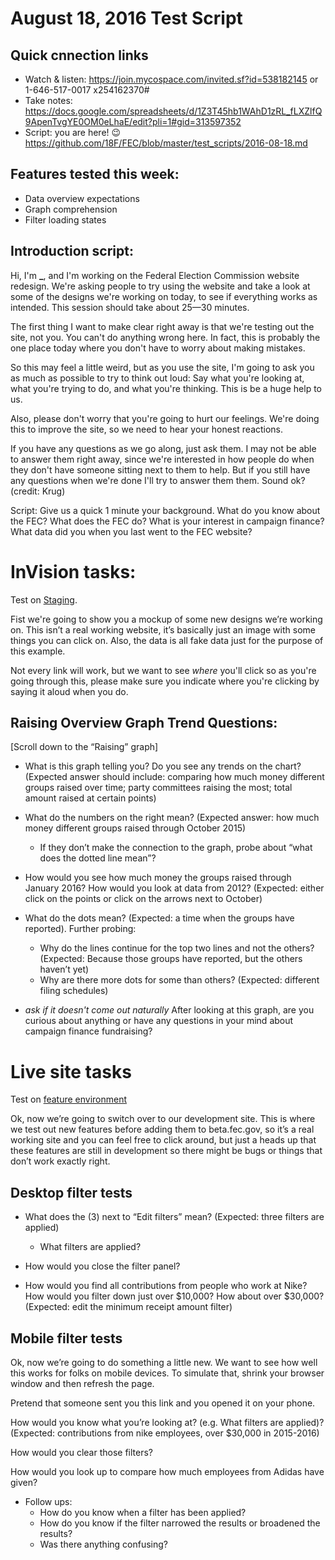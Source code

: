 # August 18, 2016 Test Script

## Quick cnnection links

- Watch & listen: <https://join.mycospace.com/invited.sf?id=538182145> or 1-646-517-0017 x254162370#
- Take notes: <https://docs.google.com/spreadsheets/d/1Z3T45hb1WAhD1zRL_fLXZlfQ9ApenTvgYE0OM0eLhaE/edit?pli=1#gid=313597352>
- Script: you are here! :wink: <https://github.com/18F/FEC/blob/master/test_scripts/2016-08-18.md>

## Features tested this week:

- Data overview expectations
- Graph comprehension
- Filter loading states

## Introduction script:

Hi, I'm **_**, and I'm working on the Federal Election Commission website redesign. We're asking people to try using the website and take a look at some of the designs we're working on today, to see if everything works as intended. This session should take about 25—30 minutes.

The first thing I want to make clear right away is that we're testing out the site, not you. You can't do anything wrong here. In fact, this is probably the one place today where you don't have to worry about making mistakes.

So this may feel a little weird, but as you use the site, I'm going to ask you as much as possible to try to think out loud: Say what you're looking at, what you're trying to do, and what you're thinking. This is be a huge help to us.

Also, please don't worry that you're going to hurt our feelings. We're doing this to improve the site, so we need to hear your honest reactions.

If you have any questions as we go along, just ask them. I may not be able to answer them right away, since we're interested in how people do when they don't have someone sitting next to them to help. But if you still have any questions when we're done I'll try to answer them them. Sound ok? (credit: Krug)

Script: Give us a quick 1 minute your background. What do you know about the FEC? What does the FEC do? What is your interest in campaign finance? What data did you when you last went to the FEC website?

# InVision tasks:

Test on [Staging](https://fec-stage-proxy.18f.gov/data/).

Fist we're going to show you a mockup of some new designs we’re working on. This isn’t a real working website, it’s basically just an image with some things you can click on. Also, the data is all fake data just for the purpose of this example.

Not every link will work, but we want to see *where* you'll click so as you're going through this, please make sure you indicate where you're clicking by saying it aloud when you do.

## Raising Overview Graph Trend Questions:
[Scroll down to the “Raising” graph]

- What is this graph telling you? Do you see any trends on the chart? (Expected answer should include: comparing how much money different groups raised over time; party committees raising the most; total amount raised at certain points)

- What do the numbers on the right mean? (Expected answer: how much money different groups raised through October 2015)
	- If they don’t make the connection to the graph, probe about “what does the dotted line mean”?

- How would you see how much money the groups raised through January 2016? How would you look at data from 2012? (Expected: either click on the points or click on the arrows next to October)

- What do the dots mean? (Expected: a time when the groups have reported). Further probing:
	- Why do the lines continue for the top two lines and not the others? (Expected: Because those groups have reported, but the others haven’t yet)
	- Why are there more dots for some than others? (Expected: different filing schedules)

- _ask if it doesn't come out naturally_ After looking at this graph, are you curious about anything or have any questions in your mind about campaign finance fundraising?

# Live site tasks
Test on [feature environment](https://fec-feature-proxy.18f.gov/data/receipts/)

Ok, now we’re going to switch over to our development site. This is where we test out new features before adding them to beta.fec.gov, so it’s a real working site and you can feel free to click around, but just a heads up that these features are still in development so there might be bugs or things that don’t work exactly right.

## Desktop filter tests
- What does the (3) next to “Edit filters” mean? (Expected: three filters are applied)
	- What filters are applied?

- How would you close the filter panel?

- How would you find all contributions from people who work at Nike? How would you filter down just over $10,000? How about over $30,000? (Expected: edit the minimum receipt amount filter)

## Mobile filter tests
Ok, now we’re going to do something a little new. We want to see how well this works for folks on mobile devices. To simulate that, shrink your browser window and then refresh the page.

Pretend that someone sent you this link and you opened it on your phone.

How would you know what you’re looking at? (e.g. What filters are applied)? (Expected: contributions from nike employees, over $30,000 in 2015-2016)

How would you clear those filters?

How would you look up to compare how much employees from Adidas have given?

- Follow ups:
	- How do you know when a filter has been applied?
	- How do you know if the filter narrowed the results or broadened the results?
	- Was there anything confusing?
